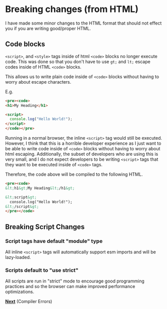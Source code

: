 # Breaking changes (from HTML)

I have made some minor changes to the HTML format that should not effect you if
you are writing good/proper HTML.

## Code blocks

`<script>`, and `<style>` tags inside of html `<code>` blocks no longer
execute code.
This was done so that you don't have to use `gt;` and `lt;` escape codes inside
of HTML `<code>` blocks.

This allows us to write plain code inside of `<code>` blocks without having to
worry about escape characters.

E.g.

```html
<pre><code>
<h1>My Heading</h1>

<script>
  console.log("Hello World!");
</script>
</code></pre>
```

Running in a normal browser, the inline `<script>` tag would still be executed.
However, I think that this is a horrible developer experience as I just want to
be able to write code inside of `<code>` blocks without having to worry about
html escaping.
Additionally, the subset of developers who are using this is very small, and
I do not expect developers to be writing `<script>` tags that they want to be
executed inside of `<code>` tags.

Therefore, the code above will be compiled to the following HTML.

```html
<pre><code>
&lt;h1&gt;My Heading&lt;/h1&gt;

&lt;script&gt;
  console.log("Hello World!");
&lt;/script&gt;
</pre></code>
```

## Breaking Script Changes

### Script tags have default "module" type

All inline `<script>` tags will automatically support esm imports and will be
lazy-loaded.

### Scripts default to "use strict"

All scripts are run in "strict" mode to encourage good programming practices and
so the browser can make improved performance optimizations.

[**Next**](./11-compiler-errors.md) (Compiler Errors)
